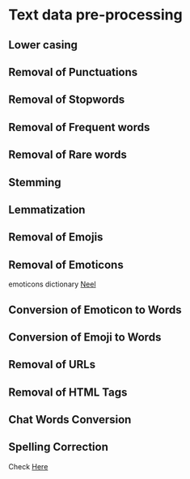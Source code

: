 # Text data pre-processing 

## Lower casing

## Removal of Punctuations

## Removal of Stopwords

## Removal of Frequent words 

## Removal of Rare words

## Stemming

## Lemmatization

## Removal of Emojis

## Removal of Emoticons

emoticons dictionary [Neel](https://github.com/NeelShah18/emot/blob/master/emot/emo_unicode.py)

## Conversion of Emoticon to Words 

## Conversion of Emoji to Words 

## Removal of URLs

## Removal of HTML Tags

## Chat Words Conversion

## Spelling Correction

Check [Here](https://www.kaggle.com/code/sudalairajkumar/getting-started-with-text-preprocessing#Conversion-of-Emoticon-to-Words)
